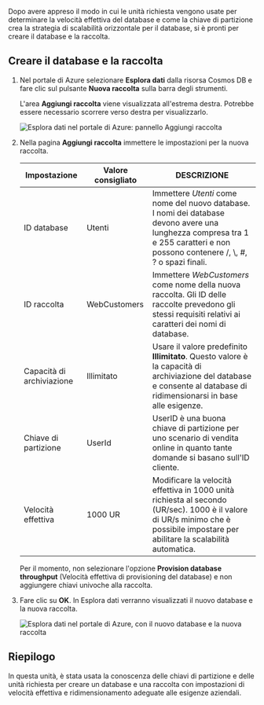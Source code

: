 Dopo avere appreso il modo in cui le unità richiesta vengono usate per determinare la velocità effettiva del database e come la chiave di partizione crea la strategia di scalabilità orizzontale per il database, si è pronti per creare il database e la raccolta.

## <a name="creating-your-database-and-collection"></a>Creare il database e la raccolta

1. Nel portale di Azure selezionare **Esplora dati** dalla risorsa Cosmos DB e fare clic sul pulsante **Nuova raccolta** sulla barra degli strumenti.
    
    L'area **Aggiungi raccolta** viene visualizzata all'estrema destra. Potrebbe essere necessario scorrere verso destra per visualizzarlo.

    ![Esplora dati nel portale di Azure: pannello Aggiungi raccolta](../media/5-create-a-database-and-collection/azure-cosmosdb-data-explorer.png)

2. Nella pagina **Aggiungi raccolta** immettere le impostazioni per la nuova raccolta.

    Impostazione | Valore consigliato | DESCRIZIONE
    --------|-----------------|-------------
    ID database      | Utenti         | Immettere *Utenti* come nome del nuovo database. I nomi dei database devono avere una lunghezza compresa tra 1 e 255 caratteri e non possono contenere /, \\, #, ? o spazi finali.
    ID raccolta    | WebCustomers  | Immettere *WebCustomers* come nome della nuova raccolta. Gli ID delle raccolte prevedono gli stessi requisiti relativi ai caratteri dei nomi di database.
    Capacità di archiviazione | Illimitato     | Usare il valore predefinito **Illimitato**. Questo valore è la capacità di archiviazione del database e consente al database di ridimensionarsi in base alle esigenze.
    Chiave di partizione    | UserId        | UserID è una buona chiave di partizione per uno scenario di vendita online in quanto tante domande si basano sull'ID cliente.
    Velocità effettiva       |1000 UR        | Modificare la velocità effettiva in 1000 unità richiesta al secondo (UR/sec). 1000 è il valore di UR/s minimo che è possibile impostare per abilitare la scalabilità automatica.
    
    Per il momento, non selezionare l'opzione **Provision database throughput** (Velocità effettiva di provisioning del database) e non aggiungere chiavi univoche alla raccolta. 
    
3. Fare clic su **OK**. In Esplora dati verranno visualizzati il nuovo database e la nuova raccolta.

    ![Esplora dati nel portale di Azure, con il nuovo database e la nuova raccolta](../media/5-create-a-database-and-collection/azure-cosmos-db-new-collection.png)

## <a name="summary"></a>Riepilogo

In questa unità, è stata usata la conoscenza delle chiavi di partizione e delle unità richiesta per creare un database e una raccolta con impostazioni di velocità effettiva e ridimensionamento adeguate alle esigenze aziendali.